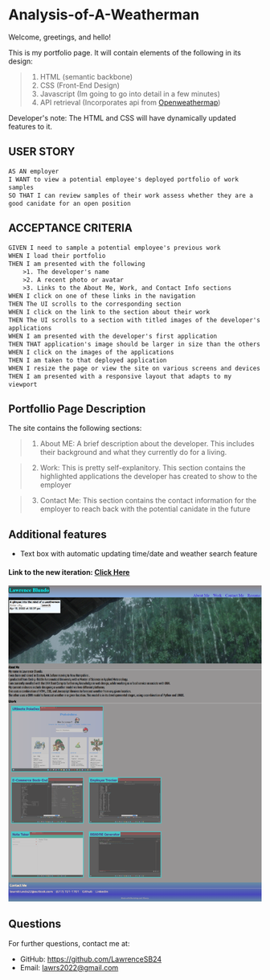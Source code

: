 # Analysis-of-A-Weatherman

Welcome, greetings, and hello!

This is my portfolio page. It will contain elements of the following in its design:

>1. HTML (semantic backbone)
>2. CSS (Front-End Design)
>3. Javascript (Im going to go into detail in a few minutes)
>4. API retrieval (Incorporates api from [Openweathermap](https://openweathermap.org))

Developer's note: The HTML and CSS will have dynamically updated features to it.


## USER STORY
```
AS AN employer
I WANT to view a potential employee's deployed portfolio of work samples
SO THAT I can review samples of their work assess whether they are a good canidate for an open position
```

## ACCEPTANCE CRITERIA

```
GIVEN I need to sample a potential employee's previous work
WHEN I load their portfolio
THEN I am presented with the following
    >1. The developer's name 
    >2. A recent photo or avatar
    >3. Links to the About Me, Work, and Contact Info sections
WHEN I click on one of these links in the navigation
THEN The UI scrolls to the corresponding section
WHEN I click on the link to the section about their work
THEN The UI scrolls to a section with titled images of the developer's applications
WHEN I am presented with the developer's first application
THEN THAT application's image should be larger in size than the others
WHEN I click on the images of the applications
THEN I am taken to that deployed application
WHEN I resize the page or view the site on various screens and devices
THEN I am presented with a responsive layout that adapts to my viewport
```

## Portfollio Page Description

The site contains the following sections: 

>1. About ME: A brief description about the developer. This includes their background and what they currently do for a living.

>2. Work: This is pretty self-explanitory. This section contains the highlighted applications the developer has created to show to the employer

>3. Contact Me: This section contains the contact information for the employer to reach back with the potential canidate in the future


## Additional features

* Text box with automatic updating time/date and weather search feature

#### Link to the new iteration: [Click Here](https://lawrencesb24.github.io/Analysis-of-A-Weatherman/)

![Here is a picture of the live portfolio page](./Develop/Assets/Updated-Portfolio-Page.png)


## Questions

For further questions, contact me at:
* GitHub: https://github.com/LawrenceSB24
* Email: lawrs2022@gmail.com